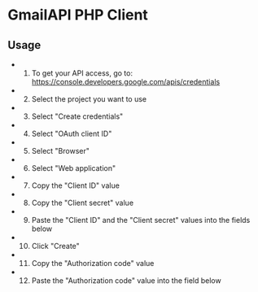 # GmailAPI PHP Client

## Usage

* 1. To get your API access, go to: https://console.developers.google.com/apis/credentials
* 2. Select the project you want to use
* 3. Select "Create credentials"
* 4. Select "OAuth client ID"
* 5. Select "Browser"
* 6. Select "Web application"
* 7. Copy the "Client ID" value
* 8. Copy the "Client secret" value
* 9. Paste the "Client ID" and the "Client secret" values into the fields below
* 10. Click "Create"
* 11. Copy the "Authorization code" value
* 12. Paste the "Authorization code" value into the field below